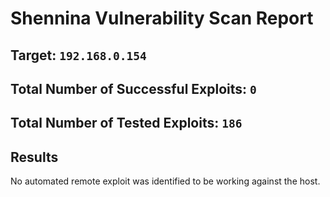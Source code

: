 # Shennina Vulnerability Scan Report

## Target: `192.168.0.154`



## Total Number of Successful Exploits: `0`

## Total Number of Tested Exploits: `186`

## Results

No automated remote exploit was identified to be working against the host.

